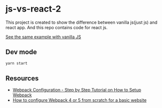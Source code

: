 # js-vs-react-2

This project is created to show the difference between vanilla js(just js) and react app. And this repo contains code for react js.

[See the same example with vanilla JS](https://github.com/actionanand/js-vs-react-1)

## Dev mode

```bash
yarn start
```

## Resources

- [Webpack Configuration - Step by Step Tutorial on How to Setup Webpack](https://www.blog.duomly.com/what-is-webpack-and-how-to-setup-webpack/)
- [How to configure Webpack 4 or 5 from scratch for a basic website](https://dev.to/antonmelnyk/how-to-configure-webpack-from-scratch-for-a-basic-website-46a5)